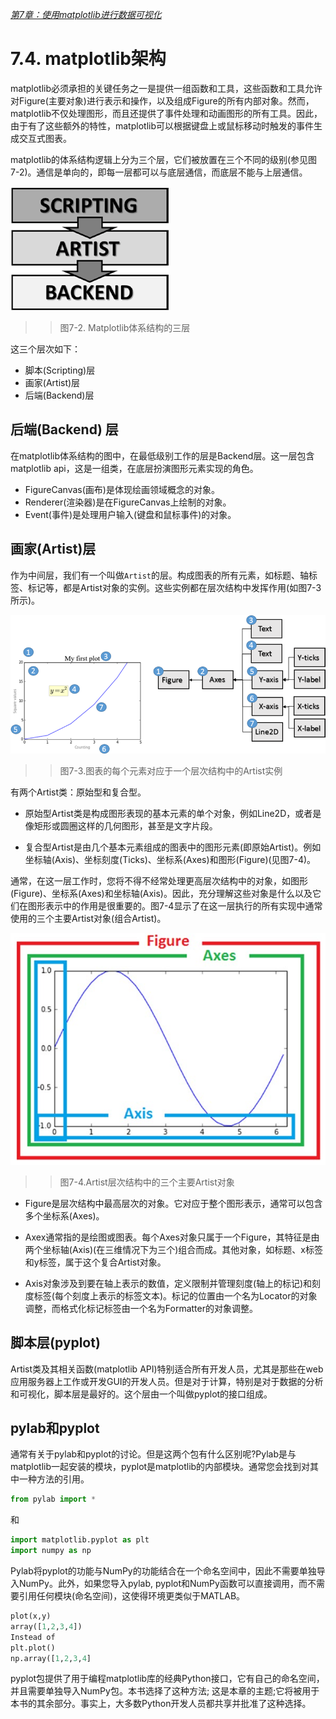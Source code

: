 
[*第7章：使用matplotlib进行数据可视化*](./README.md)


# 7.4. matplotlib架构

matplotlib必须承担的关键任务之一是提供一组函数和工具，这些函数和工具允许对Figure(主要对象)进行表示和操作，以及组成Figure的所有内部对象。然而，matplotlib不仅处理图形，而且还提供了事件处理和动画图形的所有工具。因此，由于有了这些额外的特性，matplotlib可以根据键盘上或鼠标移动时触发的事件生成交互式图表。

matplotlib的体系结构逻辑上分为三个层，它们被放置在三个不同的级别(参见图7-2)。通信是单向的，即每一层都可以与底层通信，而底层不能与上层通信。

![Figure 7-2](images/figure-7-2.png)
>> 图7-2. Matplotlib体系结构的三层

这三个层次如下：

* 脚本(Scripting)层
* 画家(Artist)层
* 后端(Backend)层


## 后端(Backend) 层

在matplotlib体系结构的图中，在最低级别工作的层是Backend层。这一层包含matplotlib api，这是一组类，在底层扮演图形元素实现的角色。

* FigureCanvas(画布)是体现绘画领域概念的对象。
* Renderer(渲染器)是在FigureCanvas上绘制的对象。
* Event(事件)是处理用户输入(键盘和鼠标事件)的对象。

## 画家(Artist)层

作为中间层，我们有一个叫做`Artist`的层。构成图表的所有元素，如标题、轴标签、标记等，都是Artist对象的实例。这些实例都在层次结构中发挥作用(如图7-3所示)。

![Figure 7-3](images/figure-7-3.png)
>> 图7-3.图表的每个元素对应于一个层次结构中的Artist实例

有两个Artist类：原始型和复合型。

* 原始型Artist类是构成图形表现的基本元素的单个对象，例如Line2D，或者是像矩形或圆圈这样的几何图形，甚至是文字片段。


* 复合型Artist是由几个基本元素组成的图表中的图形元素(即原始Artist)。例如坐标轴(Axis)、坐标刻度(Ticks)、坐标系(Axes)和图形(Figure)(见图7-4)。

通常，在这一层工作时，您将不得不经常处理更高层次结构中的对象，如图形(Figure)、坐标系(Axes)和坐标轴(Axis)。因此，充分理解这些对象是什么以及它们在图形表示中的作用是很重要的。图7-4显示了在这一层执行的所有实现中通常使用的三个主要Artist对象(组合Artist)。

![Figure 7-4](images/figure-7-4.png)
>> 图7-4.Artist层次结构中的三个主要Artist对象

* Figure是层次结构中最高层次的对象。它对应于整个图形表示，通常可以包含多个坐标系(Axes)。

* Axex通常指的是绘图或图表。每个Axes对象只属于一个Figure，其特征是由两个坐标轴(Axis)(在三维情况下为三个)组合而成。其他对象，如标题、x标签和y标签，属于这个复合Artist对象。

* Axis对象涉及到要在轴上表示的数值，定义限制并管理刻度(轴上的标记)和刻度标签(每个刻度上表示的标签文本)。标记的位置由一个名为Locator的对象调整，而格式化标记标签由一个名为Formatter的对象调整。

## 脚本层(pyplot)

Artist类及其相关函数(matplotlib API)特别适合所有开发人员，尤其是那些在web应用服务器上工作或开发GUI的开发人员。但是对于计算，特别是对于数据的分析和可视化，脚本层是最好的。这个层由一个叫做pyplot的接口组成。


## pylab和pyplot

通常有关于pylab和pyplot的讨论。但是这两个包有什么区别呢?Pylab是与matplotlib一起安装的模块，pyplot是matplotlib的内部模块。通常您会找到对其中一种方法的引用。

```python
from pylab import *
```
和
```python
import matplotlib.pyplot as plt
import numpy as np
```

Pylab将pyplot的功能与NumPy的功能结合在一个命名空间中，因此不需要单独导入NumPy。此外，如果您导入pylab, pyplot和NumPy函数可以直接调用，而不需要引用任何模块(命名空间)，这使得环境更类似于MATLAB。

```python
plot(x,y)
array([1,2,3,4])
Instead of
plt.plot()
np.array([1,2,3,4]
```

pyplot包提供了用于编程matplotlib库的经典Python接口，它有自己的命名空间，并且需要单独导入NumPy包。本书选择了这种方法; 这是本章的主题;它将被用于本书的其余部分。事实上，大多数Python开发人员都共享并批准了这种选择。

